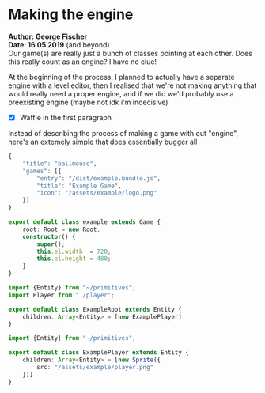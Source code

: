 # Making the engine
**Author: George Fischer**  
**Date: 16 05 2019** (and beyond)  
Our game(s) are really just a bunch of classes pointing at each other. Does this really count as an engine? I have no clue!

At the beginning of the process, I planned to actually have a separate engine with a level editor, then I realised that we're not making anything that would really need a proper engine, and if we did we'd probably use a preexisting engine (maybe not idk i'm indecisive)

* [x] Waffle in the first paragraph

Instead of describing the process of making a game with out "engine", here's an extemely simple that does essentially bugger all

```typescript tab="menu.json"
{
    "title": "ballmouse",
    "games": [{
        "entry": "/dist/example.bundle.js",
        "title": "Example Game",
        "icon": "/assets/example/logo.png"
    }]
}
```

```typescript tab="example/entry.ts"
export default class example extends Game {
    root: Root = new Root;
    constructor() {
        super();
        this.el.width  = 720;
        this.el.height = 480;
    }
}
```

```typescript tab="example/root.js"
import {Entity} from "~/primitives";
import Player from "./player";

export default class ExampleRoot extends Entity {
    children: Array<Entity> = [new ExamplePlayer]
}
```

```typescript tab="example/player.js"
import {Entity} from "~/primitives";

export default class ExamplePlayer extends Entity {
    children: Array<Entity> = [new Sprite({
        src: "/assets/example/player.png"
    })]
}
```